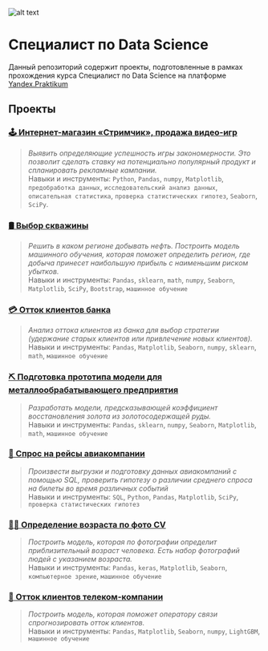 ![alt text](https://irecommend.ru/sites/default/files/product-images/1594818/FWDFQo8aogIbhhuI8bqMQ.png)

# Специалист по Data Science
Данный репозиторий содержит проекты, подготовленные в рамках прохождения курса Специалист по Data Science на платформе [Yandex.Praktikum](https://praktikum.yandex.ru/data-scientist/)

## Проекты
### [🕹 Интернет-магазин «Стримчик», продажа видео-игр](https://github.com/3pavel/Yandex.Praktikum/tree/main/Магазин%20игр) <br>
> _Выявить определяющие успешность игры закономерности. Это позволит сделать ставку на потенциально популярный продукт и спланировать рекламные кампании._ <br>
> Навыки и инструменты:  `Python`, `Pandas`, `numpy`, `Matplotlib`, `предобработка данных`, `исследовательский анализ данных`, `описательная статистика`, `проверка статистических гипотез`, `Seaborn`, `SciPy`.

### [🛢 Выбор скважины](https://github.com/3pavel/Yandex.Praktikum/tree/main/Выбор%20скважины)
> _Решить в каком регионе добывать нефть. Построить модель машинного обучения, которая поможет определить регион, где добыча принесет наибольшую прибыль с наименьшим риском убытков._ <br>
> Навыки и инструменты:  `Pandas`, `sklearn`, `math`, `numpy`, `Seaborn`, `Matplotlib`, `SciPy`, `Bootstrap`, `машинное обучение`

### [💳 Отток клиентов банка](https://github.com/3pavel/Yandex.Praktikum/tree/main/Отток%20клиентов%20банка)
> _Анализ оттока клиентов из банка для выбор стратегии (удержание старых клиентов или привлечение новых клиентов)._ <br>
> Навыки и инструменты:  `Pandas`, `Matplotlib`, `Seaborn`, `numpy`, `sklearn`, `math`, `машинное обучение`

### [⛏ Подготовка прототипа модели для металлообрабатывающего предприятия](https://github.com/3pavel/Yandex.Praktikum/tree/main/Предсказание%20коэффициента%20восстановления%20золота%20из%20золотосодержащей%20руды)
> _Разработать модели, предсказывающей коэффициент восстановления золота из золотосодержащей руды._ <br>
> Навыки и инструменты:  `Pandas`, `sklearn`, `numpy`, `Seaborn`, `Matplotlib`, `math`, `машинное обучение`

### [🛫 Спрос на рейсы авиакомпании](https://github.com/3pavel/Yandex.Praktikum/tree/main/Спрос%20на%20рейсы%20авиакомпании)
> _Произвести выгрузки и подготовку данных авиакомпаний с помощью SQL, проверить гипотезу о различии среднего спроса на билеты во время различных событий_ <br>
> Навыки и инструменты: `SQL`, `Python`, `Pandas`, `Matplotlib`, `SciPy`, `проверка статистических гипотез`

### [👨‍💻 Определение возраста по фото CV](https://github.com/3pavel/Yandex.Praktikum/tree/main/CV)
> _Построить модель, которая по фотографии определит приблизительный возраст человека. Есть набор фотографий людей с указанием возраста._ <br>
> Навыки и инструменты: `Pandas`, `keras`, `Matplotlib`, `Seaborn`, `компьютерное зрение`, `машинное обучение`

### [📲 Отток клиентов телеком-компании](https://github.com/3pavel/Yandex.Praktikum/tree/main/Отток%20клиентов%20-%20телеком%20компания)
> _Построить модель, которая поможет оператору связи спрогнозировать отток клиентов._ <br>
> Навыки и инструменты: `Pandas`, `Matplotlib`, `Seaborn`, `numpy`, `LightGBM`, `машинное обучение`
